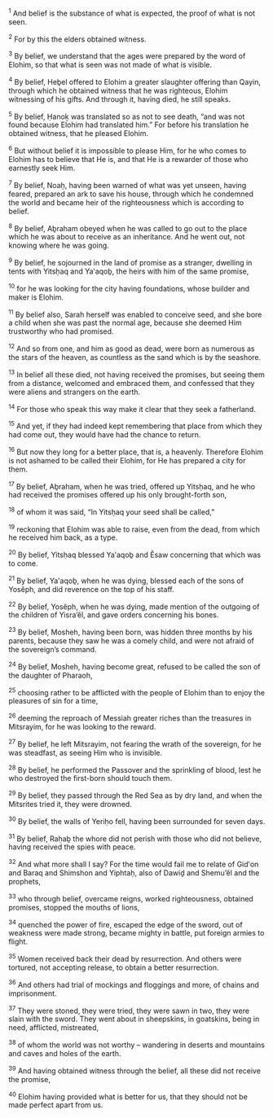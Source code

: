 <sup>1</sup> And belief is the substance of what is expected, the proof of what is not seen.

<sup>2</sup> For by this the elders obtained witness.

<sup>3</sup> By belief, we understand that the ages were prepared by the word of Elohim, so that what is seen was not made of what is visible.

<sup>4</sup> By belief, Heḇel offered to Elohim a greater slaughter offering than Qayin, through which he obtained witness that he was righteous, Elohim witnessing of his gifts. And through it, having died, he still speaks.

<sup>5</sup> By belief, Ḥanoḵ was translated so as not to see death, “and was not found because Elohim had translated him.” For before his translation he obtained witness, that he pleased Elohim.

<sup>6</sup> But without belief it is impossible to please Him, for he who comes to Elohim has to believe that He is, and that He is a rewarder of those who earnestly seek Him.

<sup>7</sup> By belief, Noaḥ, having been warned of what was yet unseen, having feared, prepared an ark to save his house, through which he condemned the world and became heir of the righteousness which is according to belief.

<sup>8</sup> By belief, Aḇraham obeyed when he was called to go out to the place which he was about to receive as an inheritance. And he went out, not knowing where he was going.

<sup>9</sup> By belief, he sojourned in the land of promise as a stranger, dwelling in tents with Yitsḥaq and Ya‛aqoḇ, the heirs with him of the same promise,

<sup>10</sup> for he was looking for the city having foundations, whose builder and maker is Elohim.

<sup>11</sup> By belief also, Sarah herself was enabled to conceive seed, and she bore a child when she was past the normal age, because she deemed Him trustworthy who had promised.

<sup>12</sup> And so from one, and him as good as dead, were born as numerous as the stars of the heaven, as countless as the sand which is by the seashore.

<sup>13</sup> In belief all these died, not having received the promises, but seeing them from a distance, welcomed and embraced them, and confessed that they were aliens and strangers on the earth.

<sup>14</sup> For those who speak this way make it clear that they seek a fatherland.

<sup>15</sup> And yet, if they had indeed kept remembering that place from which they had come out, they would have had the chance to return.

<sup>16</sup> But now they long for a better place, that is, a heavenly. Therefore Elohim is not ashamed to be called their Elohim, for He has prepared a city for them.

<sup>17</sup> By belief, Aḇraham, when he was tried, offered up Yitsḥaq, and he who had received the promises offered up his only brought-forth son,

<sup>18</sup> of whom it was said, “In Yitsḥaq your seed shall be called,”

<sup>19</sup> reckoning that Elohim was able to raise, even from the dead, from which he received him back, as a type.

<sup>20</sup> By belief, Yitsḥaq blessed Ya‛aqoḇ and Ĕsaw concerning that which was to come.

<sup>21</sup> By belief, Ya‛aqoḇ, when he was dying, blessed each of the sons of Yosĕph, and did reverence on the top of his staff.

<sup>22</sup> By belief, Yosĕph, when he was dying, made mention of the outgoing of the children of Yisra’ĕl, and gave orders concerning his bones.

<sup>23</sup> By belief, Mosheh, having been born, was hidden three months by his parents, because they saw he was a comely child, and were not afraid of the sovereign’s command.

<sup>24</sup> By belief, Mosheh, having become great, refused to be called the son of the daughter of Pharaoh,

<sup>25</sup> choosing rather to be afflicted with the people of Elohim than to enjoy the pleasures of sin for a time,

<sup>26</sup> deeming the reproach of Messiah greater riches than the treasures in Mitsrayim, for he was looking to the reward.

<sup>27</sup> By belief, he left Mitsrayim, not fearing the wrath of the sovereign, for he was steadfast, as seeing Him who is invisible.

<sup>28</sup> By belief, he performed the Passover and the sprinkling of blood, lest he who destroyed the first-born should touch them.

<sup>29</sup> By belief, they passed through the Red Sea as by dry land, and when the Mitsrites tried it, they were drowned.

<sup>30</sup> By belief, the walls of Yeriḥo fell, having been surrounded for seven days.

<sup>31</sup> By belief, Raḥaḇ the whore did not perish with those who did not believe, having received the spies with peace.

<sup>32</sup> And what more shall I say? For the time would fail me to relate of Gid‛on and Baraq and Shimshon and Yiphtaḥ, also of Dawiḏ and Shemu’ĕl and the prophets,

<sup>33</sup> who through belief, overcame reigns, worked righteousness, obtained promises, stopped the mouths of lions,

<sup>34</sup> quenched the power of fire, escaped the edge of the sword, out of weakness were made strong, became mighty in battle, put foreign armies to flight.

<sup>35</sup> Women received back their dead by resurrection. And others were tortured, not accepting release, to obtain a better resurrection.

<sup>36</sup> And others had trial of mockings and floggings and more, of chains and imprisonment.

<sup>37</sup> They were stoned, they were tried, they were sawn in two, they were slain with the sword. They went about in sheepskins, in goatskins, being in need, afflicted, mistreated,

<sup>38</sup> of whom the world was not worthy – wandering in deserts and mountains and caves and holes of the earth.

<sup>39</sup> And having obtained witness through the belief, all these did not receive the promise,

<sup>40</sup> Elohim having provided what is better for us, that they should not be made perfect apart from us.

